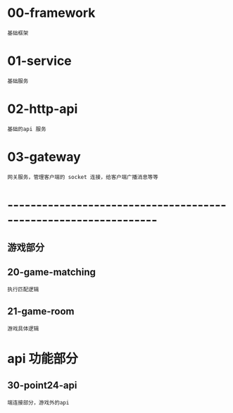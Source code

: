 # 00-framework
    基础框架

# 01-service
    基础服务

# 02-http-api
    基础的api 服务

# 03-gateway
    网关服务，管理客户端的 socket 连接，给客户端广播消息等等

# ----------------------------------------------------------------
## 游戏部分
## 20-game-matching
    执行匹配逻辑

## 21-game-room
    游戏具体逻辑

# api 功能部分
## 30-point24-api
    端连接部分，游戏外的api
